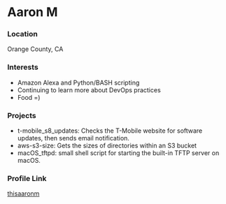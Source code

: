 # Aaron M

### Location

Orange County, CA

### Interests

- Amazon Alexa and Python/BASH scripting
- Continuing to learn more about DevOps practices
- Food =) 

### Projects

- t-mobile_s8_updates: Checks the T-Mobile website for software updates, then sends email notification.
- aws-s3-size: Gets the sizes of directories within an S3 bucket
- macOS_tftpd: small shell script for starting the built-in TFTP server on macOS.

### Profile Link

[thisaaronm](https://github.com/thisaaronm)

